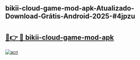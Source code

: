 ## bikii-cloud-game-mod-apk-Atualizado-Download-Grátis-Android-2025-#4jpzu

# <h2><a href="https://ainizakaria.my?title=bikii-cloud-game-mod-apk&ref=20M">🔗👉 🔴 bikii-cloud-game-mod-apk</a></h2>

[![acn](https://github.com/user-attachments/assets/0f9c940e-d8b0-45ae-aac7-cd30a18b3e1c)](https://ainizakaria.my?title=bikii-cloud-game-mod-apk&ref=20M)

